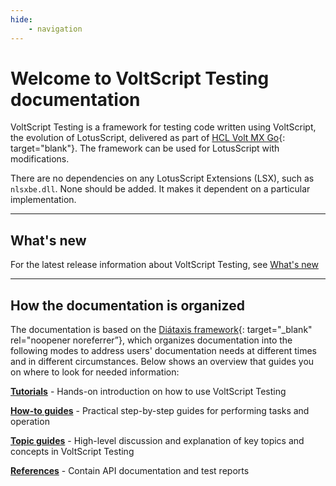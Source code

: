 ```yaml
---
hide:
    - navigation
---
```

# Welcome to VoltScript Testing documentation

VoltScript Testing is a framework for testing code written using VoltScript, the evolution of LotusScript, delivered as part of [HCL Volt MX Go](https://opensource.hcltechsw.com/voltmxgo-documentation/index.html){: target="blank"}. The framework can be used for LotusScript with modifications.

There are no dependencies on any LotusScript Extensions (LSX), such as `nlsxbe.dll`. None should be added. It makes it dependent on a particular implementation.

---
## What's new

For the latest release information about VoltScript Testing, see [What's new](references/whatsnew.md)

---
## How the documentation is organized

The documentation is based on the [Diátaxis framework](https://diataxis.fr/){: target="_blank" rel="noopener noreferrer”}, which organizes documentation into the following modes to address users' documentation needs at different times and in different circumstances. Below shows an overview that guides you on where to look for needed information:

**[Tutorials](tutorials/index.md)** - Hands-on introduction on how to use VoltScript Testing

**[How-to guides](howto/index.md)** - Practical step-by-step guides for performing tasks and operation

**[Topic guides](topicguides/index.md)** - High-level discussion and explanation of key topics and concepts in VoltScript Testing

**[References](references/index.md)** - Contain API documentation and test reports
